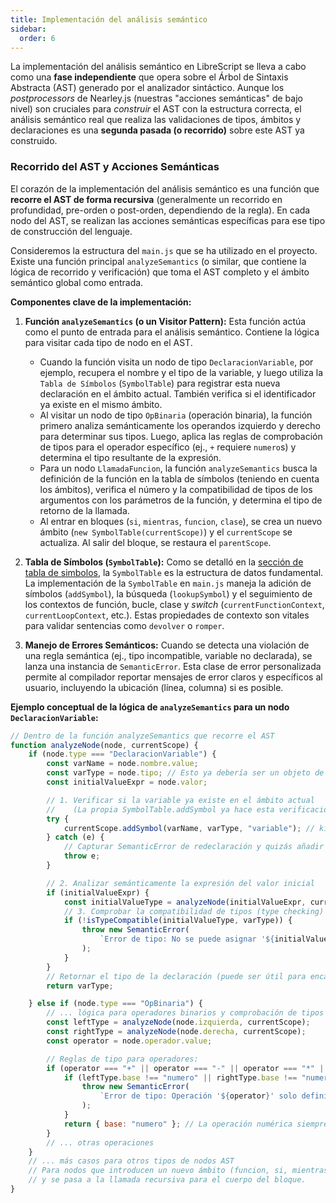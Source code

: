 ```yaml
---
title: Implementación del análisis semántico 
sidebar:
  order: 6
---
```

La implementación del análisis semántico en LibreScript se lleva a cabo como una **fase independiente** que opera sobre el Árbol de Sintaxis Abstracta (AST) generado por el analizador sintáctico. Aunque los *postprocessors* de Nearley.js (nuestras "acciones semánticas" de bajo nivel) son cruciales para *construir* el AST con la estructura correcta, el análisis semántico real que realiza las validaciones de tipos, ámbitos y declaraciones es una **segunda pasada (o recorrido)** sobre este AST ya construido.

### Recorrido del AST y Acciones Semánticas

El corazón de la implementación del análisis semántico es una función que **recorre el AST de forma recursiva** (generalmente un recorrido en profundidad, pre-orden o post-orden, dependiendo de la regla). En cada nodo del AST, se realizan las acciones semánticas específicas para ese tipo de construcción del lenguaje.

Consideremos la estructura del `main.js` que se ha utilizado en el proyecto. Existe una función principal `analyzeSemantics` (o similar, que contiene la lógica de recorrido y verificación) que toma el AST completo y el ámbito semántico global como entrada.

**Componentes clave de la implementación:**

1. **Función `analyzeSemantics` (o un Visitor Pattern):** Esta función actúa como el punto de entrada para el análisis semántico. Contiene la lógica para visitar cada tipo de nodo en el AST.
    * Cuando la función visita un nodo de tipo `DeclaracionVariable`, por ejemplo, recupera el nombre y el tipo de la variable, y luego utiliza la `Tabla de Símbolos` (`SymbolTable`) para registrar esta nueva declaración en el ámbito actual. También verifica si el identificador ya existe en el mismo ámbito.
    * Al visitar un nodo de tipo `OpBinaria` (operación binaria), la función primero analiza semánticamente los operandos izquierdo y derecho para determinar sus tipos. Luego, aplica las reglas de comprobación de tipos para el operador específico (ej., `+` requiere `numero`s) y determina el tipo resultante de la expresión.
    * Para un nodo `LlamadaFuncion`, la función `analyzeSemantics` busca la definición de la función en la tabla de símbolos (teniendo en cuenta los ámbitos), verifica el número y la compatibilidad de tipos de los argumentos con los parámetros de la función, y determina el tipo de retorno de la llamada.
    * Al entrar en bloques (`si`, `mientras`, `funcion`, `clase`), se crea un nuevo ámbito (`new SymbolTable(currentScope)`) y el `currentScope` se actualiza. Al salir del bloque, se restaura el `parentScope`.

2. **Tabla de Símbolos (`SymbolTable`):** Como se detalló en la [sección de tabla de simbolos](/AstroLibresScript/semantico/tabla/), la `SymbolTable` es la estructura de datos fundamental. La implementación de la `SymbolTable` en `main.js` maneja la adición de símbolos (`addSymbol`), la búsqueda (`lookupSymbol`) y el seguimiento de los contextos de función, bucle, clase y *switch* (`currentFunctionContext`, `currentLoopContext`, etc.). Estas propiedades de contexto son vitales para validar sentencias como `devolver` o `romper`.

3. **Manejo de Errores Semánticos:** Cuando se detecta una violación de una regla semántica (ej., tipo incompatible, variable no declarada), se lanza una instancia de `SemanticError`. Esta clase de error personalizada permite al compilador reportar mensajes de error claros y específicos al usuario, incluyendo la ubicación (línea, columna) si es posible.

**Ejemplo conceptual de la lógica de `analyzeSemantics` para un nodo `DeclaracionVariable`:**

```javascript
// Dentro de la función analyzeSemantics que recorre el AST
function analyzeNode(node, currentScope) {
    if (node.type === "DeclaracionVariable") {
        const varName = node.nombre.value;
        const varType = node.tipo; // Esto ya debería ser un objeto de tipo { base: "numero" }
        const initialValueExpr = node.valor;

        // 1. Verificar si la variable ya existe en el ámbito actual
        //    (La propia SymbolTable.addSymbol ya hace esta verificación)
        try {
            currentScope.addSymbol(varName, varType, "variable"); // kind: "variable" o "constante"
        } catch (e) {
            // Capturar SemanticError de redeclaración y quizás añadir info de línea/columna
            throw e;
        }

        // 2. Analizar semánticamente la expresión del valor inicial
        if (initialValueExpr) {
            const initialValueType = analyzeNode(initialValueExpr, currentScope); // Recursivamente obtenemos el tipo
            // 3. Comprobar la compatibilidad de tipos (type checking)
            if (!isTypeCompatible(initialValueType, varType)) {
                throw new SemanticError(
                    `Error de tipo: No se puede asignar '${initialValueType.base}' a una variable de tipo '${varType.base}' para '${varName}'.`
                );
            }
        }
        // Retornar el tipo de la declaración (puede ser útil para encadenamientos, aunque no común para declaraciones)
        return varType;

    } else if (node.type === "OpBinaria") {
        // ... lógica para operadores binarios y comprobación de tipos
        const leftType = analyzeNode(node.izquierda, currentScope);
        const rightType = analyzeNode(node.derecha, currentScope);
        const operator = node.operador.value;

        // Reglas de tipo para operadores:
        if (operator === "+" || operator === "-" || operator === "*" || operator === "/" || operator === "**") {
            if (leftType.base !== "numero" || rightType.base !== "numero") {
                throw new SemanticError(
                    `Error de tipo: Operación '${operator}' solo definida para 'numero', pero se encontró '${leftType.base}' y '${rightType.base}'.`
                );
            }
            return { base: "numero" }; // La operación numérica siempre devuelve 'numero'
        }
        // ... otras operaciones
    }
    // ... más casos para otros tipos de nodos AST
    // Para nodos que introducen un nuevo ámbito (funcion, si, mientras), se crea un new SymbolTable(currentScope)
    // y se pasa a la llamada recursiva para el cuerpo del bloque.
}
```
